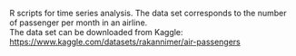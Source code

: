 R scripts for time series analysis. The data set corresponds to the number of passenger per month in an airline.<br/>
The data set can be downloaded from Kaggle: https://www.kaggle.com/datasets/rakannimer/air-passengers
